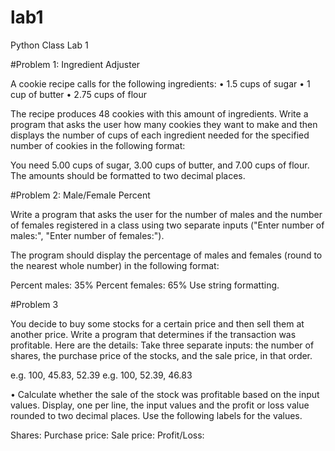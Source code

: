 # lab1
Python Class Lab 1

#Problem 1: Ingredient Adjuster 

A cookie recipe calls for the following ingredients: • 1.5 cups of sugar
  • 1 cup of butter
  • 2.75 cups of flour 

The recipe produces 48 cookies with this amount of ingredients. Write a program that asks the user how many cookies they want to make and then displays the number of cups of each ingredient needed for the specified number of cookies in the following format: 

You need 5.00 cups of sugar, 3.00 cups of butter, and 7.00 cups of flour. The amounts should be formatted to two decimal places. 

#Problem 2: Male/Female Percent 

Write a program that asks the user for the number of males and the number of females registered in a class using two separate inputs ("Enter number of males:", "Enter number of females:"). 

The program should display the percentage of males and females (round to the nearest whole number) in the following format: 

Percent males: 35% Percent females: 65% Use string formatting. 

#Problem 3

You decide to buy some stocks for a certain price and then sell them at another price. Write a program that determines if the transaction was profitable. Here are the details: 
Take three separate inputs: the number of shares, the purchase price of the stocks, and the sale price, in that order. 

e.g. 100, 45.83, 52.39 
e.g. 100, 52.39, 46.83 

• Calculate whether the sale of the stock was profitable based on the input values. Display, one per line, the input values and the profit or loss value rounded to two decimal places. Use the following labels for the values. 

Shares: 
Purchase price: 
Sale price: 
Profit/Loss:


